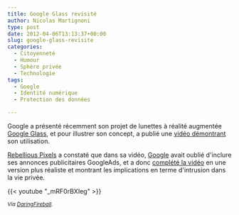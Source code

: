```yaml
---
title: Google Glass revisité
author: Nicolas Martignoni
type: post
date: 2012-04-06T13:13:37+00:00
slug: google-glass-revisite
categories:
  - Citoyenneté
  - Humour
  - Sphère privée
  - Technologie
tags:
  - Google
  - Identité numérique
  - Protection des données

---
```

Google a présenté récemment son projet de lunettes à réalité augmentée [Google Glass][1], et pour illustrer son concept, a publié une [vidéo démontrant][2] son utilisation.

[Rebellious Pixels][3] a constaté que dans sa vidéo, [Google][4] avait oublié d'inclure ses annonces publicitaires GoogleAds, et a donc [complété la vidéo][5] en une version plus réaliste et montrant les implications en terme d'intrusion dans la vie privée.

{{< youtube "_mRF0rBXIeg" >}}

<small>_Via [DaringFireball][6]._</small>

 [1]: https://g.co/projectglass "Project Glass"
 [2]: https://www.youtube.com/watch?v=9c6W4CCU9M4
 [3]: https://www.youtube.com/user/rebelliouspixels
 [4]: https://google.com/
 [5]: https://www.youtube.com/watch?v=_mRF0rBXIeg
 [6]: https://daringfireball.net/linked/2012/04/05/admented-reality

<!--more-->
